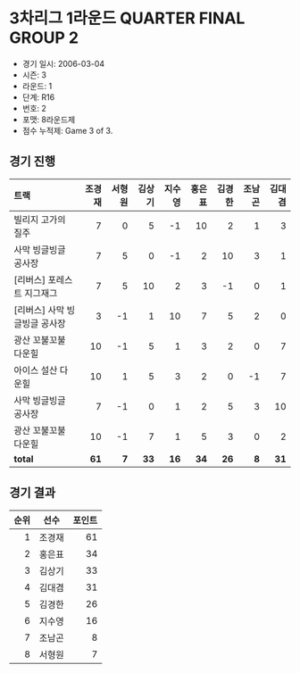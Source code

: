 # 3차리그 1라운드 QUARTER FINAL GROUP 2

- 경기 일시: 2006-03-04
- 시즌: 3
- 라운드: 1
- 단계: R16
- 번호: 2
- 포맷: 8라운드제
- 점수 누적제: Game 3 of 3.





## 경기 진행

| 트랙 | 조경재 | 서형원 | 김상기 | 지수영 | 홍은표 | 김경한 | 조남곤 | 김대겸 |
|:---|---:|---:|---:|---:|---:|---:|---:|---:|
| 빌리지 고가의 질주 | 7 | 0 | 5 | -1 | 10 | 2 | 1 | 3 |
| 사막 빙글빙글 공사장 | 7 | 5 | 0 | -1 | 2 | 10 | 3 | 1 |
| [리버스] 포레스트 지그재그 | 7 | 5 | 10 | 2 | 3 | -1 | 0 | 1 |
| [리버스] 사막 빙글빙글 공사장 | 3 | -1 | 1 | 10 | 7 | 5 | 2 | 0 |
| 광산 꼬불꼬불 다운힐 | 10 | -1 | 5 | 1 | 3 | 2 | 0 | 7 |
| 아이스 설산 다운힐 | 10 | 1 | 5 | 3 | 2 | 0 | -1 | 7 |
| 사막 빙글빙글 공사장 | 7 | -1 | 0 | 1 | 2 | 5 | 3 | 10 |
| 광산 꼬불꼬불 다운힐 | 10 | -1 | 7 | 1 | 5 | 3 | 0 | 2 |
| __total__ | __61__ | __7__ | __33__ | __16__ | __34__ | __26__ | __8__ | __31__ |




## 경기 결과

| 순위 | 선수 | 포인트 |
|---:|:---:|---:|
| 1 | 조경재 | 61 |
| 2 | 홍은표 | 34 |
| 3 | 김상기 | 33 |
| 4 | 김대겸 | 31 |
| 5 | 김경한 | 26 |
| 6 | 지수영 | 16 |
| 7 | 조남곤 | 8 |
| 8 | 서형원 | 7 |

